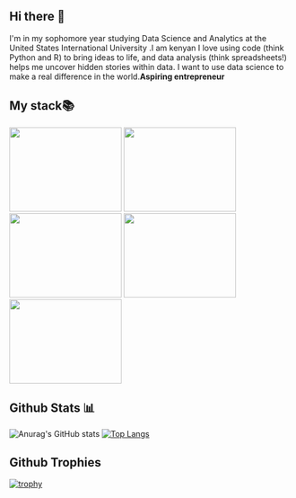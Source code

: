 ## Hi there 👋

 I'm in my sophomore year studying Data Science and Analytics at the United States International University .I am kenyan 
 I love using code (think Python and R) to bring ideas to life, and data analysis (think spreadsheets!) helps me uncover hidden stories within data.  I want to use data science to make a real difference in the world.**Aspiring entrepreneur** 
 
## My stack📚
<img src="https://github.com/user-attachments/assets/5a92585f-ba1f-4601-b1a0-3e293188f710" width="200" height="150">


<img src="https://github.com/user-attachments/assets/5a2f5ce3-49bb-4e1c-91e6-143b742b105c" width="200" height="150">

<img src="https://github.com/user-attachments/assets/69e7301d-6c86-423d-b5c7-682e94db24ca" width="200" height="150">

<img src="https://github.com/user-attachments/assets/66e1410f-2f18-45a7-8548-b3e20172be6e" width="200" height="150">

<img src="https://github.com/user-attachments/assets/5c1b85c5-94b7-449a-b592-6370e30c2547" width="200" height="150">







## Github Stats 📊
 
![Anurag's GitHub stats](https://github-readme-stats.vercel.app/api?username=Gitau189&show_icons=true&theme=radical)
[![Top Langs](https://github-readme-stats.vercel.app/api/top-langs/?username=Gitau189&show_icons=true&theme=radical)](https://github.com/anuraghazra/github-readme-stats)

## Github Trophies

[![trophy](https://github-profile-trophy.vercel.app/?username=Gitau189&show_icons=true&theme=radical)](https://github.com/ryo-ma/github-profile-trophy)


